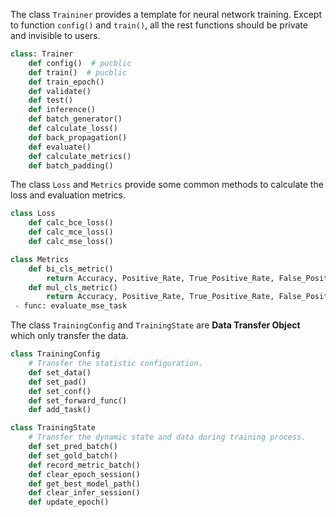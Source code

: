 The class ```Traininer``` provides a template for neural network training.
Except to function ```config()``` and ```train()```, all the rest functions should be private and invisible to users.

```python 
class: Trainer   
    def config()  # pucblic
    def train()  # pucblic
    def train_epoch()
    def validate()
    def test()
    def inference()
    def batch_generator()  
    def calculate_loss()  
    def back_propagation()
    def evaluate()  
    def calculate_metrics()  
    def batch_padding()
```

The class ```Loss``` and ```Metrics``` provide some common methods to calculate the loss and evaluation metrics. 

```python
class Loss
    def calc_bce_loss()
    def calc_mce_loss()
    def calc_mse_loss()
```

```python
class Metrics  
    def bi_cls_metric()
        return Accuracy, Positive_Rate, True_Positive_Rate, False_Positive_Rate, Recall, Positive_Precision, Negative_Precision, F1_score 
    def mul_cls_metric()
        return Accuracy, Positive_Rate, True_Positive_Rate, False_Positive_Rate, Recall, Positive_Precision, Negative_Precision, F1_score
 - func: evaluate_mse_task  
```


The class ```TrainingConfig``` and ```TrainingState``` are **Data Transfer Object** which only transfer the data.

```python
class TrainingConfig
    # Transfer the statistic configuration.
    def set_data()
    def set_pad()
    def set_conf()
    def set_forward_func()
    def add_task()
```

```python
class TrainingState
    # Transfer the dynamic state and data during training process.
    def set_pred_batch()
    def set_gold_batch()
    def record_metric_batch()
    def clear_epoch_session()
    def get_best_model_path()
    def clear_infer_session()
    def update_epoch()
```
 
